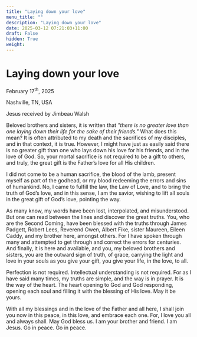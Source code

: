 ```yaml
---
title: "Laying down your love"
menu_title: ""
description: "Laying down your love"
date: 2025-03-12 07:21:03+11:00
draft: False
hidden: True
weight:
---
```

# Laying down your love

February 17<sup>th</sup>, 2025

Nashville, TN, USA

Jesus received by Jimbeau Walsh

Beloved brothers and sisters, it is written that *"there is no greater love than one laying down their life for the sake of their friends."* What does this mean? It is often attributed to my death and the sacrifices of my disciples, and in that context, it is true. However, I might have just as easily said there is no greater gift than one who lays down his love for his friends, and in the love of God. So, your mortal sacrifice is not required to be a gift to others, and truly, the great gift is the Father’s love for all His children.

I did not come to be a human sacrifice, the blood of the lamb, present myself as part of the godhead, or my blood redeeming the errors and sins of humankind. No, I came to fulfill the law, the Law of Love, and to bring the truth of God’s love, and in this sense, I am the savior, wishing to lift all souls in the great gift of God’s love, pointing the way.

As many know, my words have been lost, interpolated, and misunderstood. But one can read between the lines and discover the great truths. You, who are the Second Coming, have been blessed with the truths through James Padgett, Robert Lees, Reverend Owen, Albert Fike, sister Maureen,  Eileen Caddy, and my brother here, amongst others. For I have spoken through many and attempted to get through and correct the errors for centuries. And finally, it is here and available, and you, my beloved brothers and sisters, you are the outward sign of truth, of grace, carrying the light and love in your souls as you give your gift, you give your life, in the love, to all.

Perfection is not required. Intellectual understanding is not required. For as I have said many times, my truths are simple, and the way is in prayer. It is the way of the heart. The heart opening to God and God responding, opening each soul and filling it with the blessing of His love. May it be yours.

With all my blessings and in the love of the Father and all here, I shall join you now in this peace, in this love, and embrace each one. For, I love you all and always shall. May God bless us. I am your brother and friend. I am Jesus. Go in peace. Go in peace.
